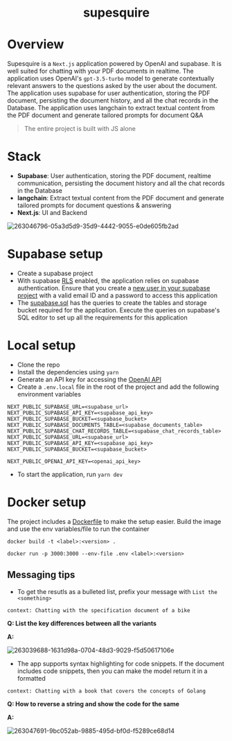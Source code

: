 <h1 align="center">
supesquire
</h1>


# Overview

Supesquire is a `Next.js` application powered by OpenAI and supabase. It is well suited for chatting with your PDF documents in realtime. The application uses OpenAI's `gpt-3.5-turbo` model to generate contextually relevant answers to the questions asked by the user about the document. The application uses supabase for user authentication, storing the PDF document, persisting the document history, and all the chat records in the Database. The application uses langchain to extract textual content from the PDF document and generate tailored prompts for document Q&A

> The entire project is built with JS alone

# Stack

- **Supabase**: User authentication, storing the PDF document, realtime communication, persisting the document history and all the chat records in the Database
- **langchain**: Extract textual content from the PDF document and generate tailored prompts for document questions & answering
- **Next.js**: UI and Backend

![263046796-05a3d5d9-35d9-4442-9055-e0de605fb2ad](https://github.com/rickleibow/supesquire/assets/116029406/2b90de48-4002-4f39-9d9d-071da40ccece)


# Supabase setup

- Create a supabase project
- With supabase [RLS](https://supabase.com/docs/guides/auth/row-level-security) enabled, the application relies on supabase authentication. Ensure that you create a [new user in your supabase project](https://supabase.com/docs/guides/auth) with a valid email ID and a password to access this application
- The [supabase.sql](supabase.sql) has the queries to create the tables and storage bucket required for the application. Execute the queries on supabase's SQL editor to set up all the requirements for this application

# Local setup

- Clone the repo
- Install the dependencies using `yarn`
- Generate an API key for accessing the [OpenAI API](https://platform.openai.com/account/api-keys)
- Create a `.env.local` file in the root of the project and add the following environment variables

```
NEXT_PUBLIC_SUPABASE_URL=<supabase_url>
NEXT_PUBLIC_SUPABASE_API_KEY=<supabase_api_key>
NEXT_PUBLIC_SUPABASE_BUCKET=<supabase_bucket>
NEXT_PUBLIC_SUPABASE_DOCUMENTS_TABLE=<supabase_documents_table>
NEXT_PUBLIC_SUPABASE_CHAT_RECORDS_TABLE=<supabase_chat_records_table>
NEXT_PUBLIC_SUPABASE_URL=<supabase_url>
NEXT_PUBLIC_SUPABASE_API_KEY=<supabase_api_key>
NEXT_PUBLIC_SUPABASE_BUCKET=<supabase_bucket>

NEXT_PUBLIC_OPENAI_API_KEY=<openai_api_key>
```

- To start the application, run `yarn dev`

# Docker setup

The project includes a [Dockerfile](Dockerfile) to make the setup easier. Build the image and use the env variables/file to run the container

```shell
docker build -t <label>:<version> .

docker run -p 3000:3000 --env-file .env <label>:<version>
```

## Messaging tips

- To get the resutls as a bulleted list, prefix your message with `List the <something>`

```
context: Chatting with the specification document of a bike
```

**Q: List the key differences between all the variants**

**A:**

![263039688-1631d98a-0704-48d3-9029-f5d50617106e](https://github.com/rickleibow/supesquire/assets/116029406/d37467b5-9875-4461-8538-de3f84fa6da8)

- The app supports syntax highlighting for code snippets. If the document includes code snippets, then you can make the model return it in a formatted

```
context: Chatting with a book that covers the concepts of Golang
```

**Q: How to reverse a string and show the code for the same**

**A:**

![263047691-9bc052ab-9885-495d-bf0d-f5289ce68d14](https://github.com/rickleibow/supesquire/assets/116029406/965c54ed-5df0-483f-9145-e5b5ec863183)

